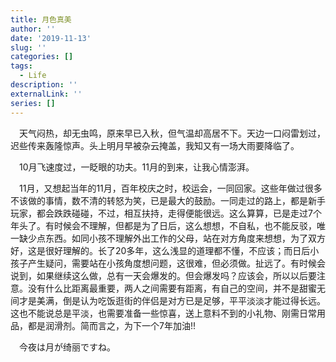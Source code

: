 ```yaml
---
title: 月色真美
author: ''
date: '2019-11-13'
slug: ''
categories: []
tags:
  - Life
description: ''
externalLink: ''
series: []
---
```

&emsp;天气闷热，却无虫鸣，原来早已入秋，但气温却高居不下。天边一口闷雷划过，迟些传来轰隆惊声。头上明月早被杂云掩盖，我知又有一场大雨要降临了。

&emsp;10月飞速度过，一眨眼的功夫。11月的到来，让我心情澎湃。

&emsp;11月，又想起当年的11月，百年校庆之时，校运会，一同回家。这些年做过很多不该做的事情，数不清的转怒为笑，已是最大的鼓励。一同走过的路上，都是新手玩家，都会跌跌碰碰，不过，相互扶持，走得便能很远。这么算算，已是走过7个年头了。有时候会不理解，但都是为了日后，这么想想，不自私，也不能反驳，唯一缺少点东西。如同小孩不理解外出工作的父母，站在对方角度来想想，为了双方好，这是很好理解的。长了20多年，这么浅显的道理都不懂，不应该；而日后小孩子产生疑问，需要站在小孩角度想问题，这很难，但必须做。扯远了。有时候会说到，如果继续这么做，总有一天会爆发的。但会爆发吗？应该会，所以以后要注意。没有什么比距离最重要，两人之间需要有距离，有自己的空间，并不是甜蜜无间才是美满，倒是认为吃饭逛街的伴侣是对方已是足够，平平淡淡才能过得长远。这也不能说总是平淡，也需要准备一些惊喜，送上意料不到的小礼物、刚需日常用品，都是润滑剂。简而言之，为下一个7年加油!!

&emsp;今夜は月が绮丽ですね。